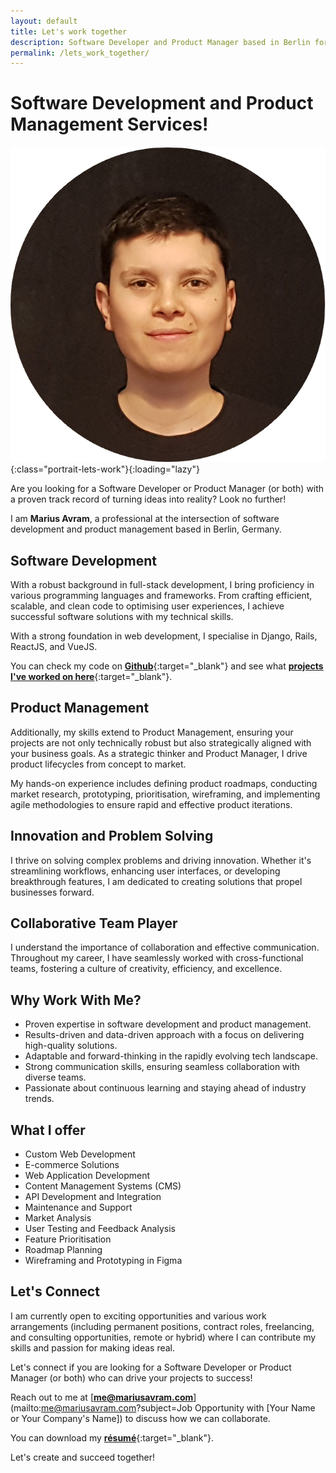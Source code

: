 ```yaml
---
layout: default
title: Let's work together
description: Software Developer and Product Manager based in Berlin for hire. Proven track record in code efficiency, product strategy, and collaborative project success. Let's talk!
permalink: /lets_work_together/
---
```


# Software Development and Product Management Services!

![Marius Avram Portrait](/assets/Marius_Avram_portrait.png){:class="portrait-lets-work"}{:loading="lazy"}

Are you looking for a Software Developer or Product Manager (or both) with a proven track record of turning ideas into reality? Look no further!

I am **Marius Avram**, a professional at the intersection of software development and product management based in Berlin, Germany.

## Software Development

With a robust background in full-stack development, I bring proficiency in various programming languages and frameworks. From crafting efficient, scalable, and clean code to optimising user experiences, I achieve successful software solutions with my technical skills.

With a strong foundation in web development, I specialise in Django, Rails, ReactJS, and VueJS.

You can check my code on [**Github**](https://github.com/mariusavram91){:target="_blank"} and see what [**projects I've worked on here**](/projects/){:target="_blank"}.

## Product Management

Additionally, my skills extend to Product Management, ensuring your projects are not only technically robust but also strategically aligned with your business goals. As a strategic thinker and Product Manager, I drive product lifecycles from concept to market.

My hands-on experience includes defining product roadmaps, conducting market research, prototyping, prioritisation, wireframing, and implementing agile methodologies to ensure rapid and effective product iterations.

## Innovation and Problem Solving

I thrive on solving complex problems and driving innovation. Whether it's streamlining workflows, enhancing user interfaces, or developing breakthrough features, I am dedicated to creating solutions that propel businesses forward.

## Collaborative Team Player

I understand the importance of collaboration and effective communication. Throughout my career, I have seamlessly worked with cross-functional teams, fostering a culture of creativity, efficiency, and excellence.

## Why Work With Me?

- Proven expertise in software development and product management.
- Results-driven and data-driven approach with a focus on delivering high-quality solutions.
- Adaptable and forward-thinking in the rapidly evolving tech landscape.
- Strong communication skills, ensuring seamless collaboration with diverse teams.
- Passionate about continuous learning and staying ahead of industry trends.

## What I offer

- Custom Web Development
- E-commerce Solutions
- Web Application Development
- Content Management Systems (CMS)
- API Development and Integration
- Maintenance and Support
- Market Analysis
- User Testing and Feedback Analysis
- Feature Prioritisation
- Roadmap Planning
- Wireframing and Prototyping in Figma

## Let's Connect

I am currently open to exciting opportunities and various work arrangements (including permanent positions, contract roles, freelancing, and consulting opportunities, remote or hybrid) where I can contribute my skills and passion for making ideas real.

Let's connect if you are looking for a Software Developer or Product Manager (or both) who can drive your projects to success!

Reach out to me at [**me@mariusavram.com**](mailto:me@mariusavram.com?subject=Job Opportunity with [Your Name or Your Company's Name]) to discuss how we can collaborate.

You can download my [**résumé**]({{site.resume}}){:target="_blank"}.

Let's create and succeed together!